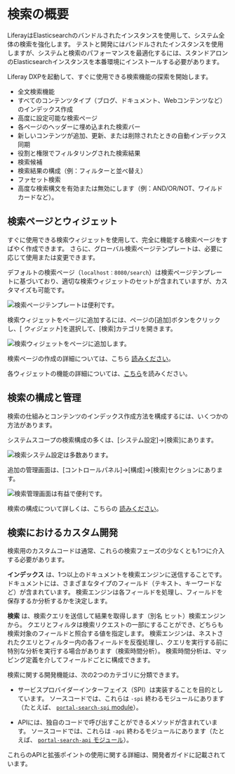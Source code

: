 # 検索の概要

LiferayはElasticsearchのバンドルされたインスタンスを使用して、システム全体の検索を強化します。 テストと開発にはバンドルされたインスタンスを使用しますが、システムと検索のパフォーマンスを最適化するには、スタンドアロンのElasticsearchインスタンスを本番環境にインストールする必要があります。

Liferay DXPを起動して、すぐに使用できる検索機能の探索を開始します。

  - 全文検索機能
  - すべてのコンテンツタイプ（ブログ、ドキュメント、Webコンテンツなど）のインデックス作成
  - 高度に設定可能な検索ページ
  - 各ページのヘッダーに埋め込まれた検索バー
  - 新しいコンテンツが追加、更新、または削除されたときの自動インデックス同期
  - 役割と権限でフィルタリングされた検索結果
  - 検索候補
  - 検索結果の構成（例：フィルターと並べ替え）
  - ファセット検索
  - 高度な検索構文を有効または無効にします（例：AND/OR/NOT、ワイルドカードなど）。

## 検索ページとウィジェット

すぐに使用できる検索ウィジェットを使用して、完全に機能する検索ページをすばやく作成できます。 さらに、グローバル検索ページテンプレートは、必要に応じて使用または変更できます。

デフォルトの検索ページ（`localhost：8080/search`）は検索ページテンプレートに基づいており、適切な検索ウィジェットのセットが含まれていますが、カスタマイズも可能です。

![検索ページテンプレートは便利です。](./search-overview/images/05.png)

検索ウィジェットをページに追加するには、ページの[追加]ボタンをクリックし、[ *ウィジェット*]を選択して、[検索]カテゴリを開きます。

![検索ウィジェットをページに追加します。](./search-overview/images/07.png)

検索ページの作成の詳細については、こちら [読みください](https://help.liferay.com/hc/en-us/articles/360028821052-Configuring-Search-Pages)。

各ウィジェットの機能の詳細については、[こちら](../search-pages-and-widgets/README.md)を読みください。

## 検索の構成と管理

検索の仕組みとコンテンツのインデックス作成方法を構成するには、いくつかの方法があります。

システムスコープの検索構成の多くは、[システム設定]→[検索]にあります。

![検索システム設定は多数あります。](./search-overview/images/06.png)

追加の管理画面は、[コントロールパネル]→[構成]→[検索]セクションにあります。

![検索管理画面は有益で便利です。](./search-overview/images/08.png)

検索の構成について詳しくは、こちらの [読みください](../search-administration-and-tuning/README.md)。

## 検索におけるカスタム開発

検索用のカスタムコードは通常、これらの検索フェーズの少なくとも1つに介入する必要があります。

**インデックス** は、1つ以上のドキュメントを検索エンジンに送信することです。 ドキュメントには、さまざまなタイプのフィールド（テキスト、キーワードなど）が含まれています。 検索エンジンは各フィールドを処理し、フィールドを保存するか分析するかを決定します。

**検索** は、検索クエリを送信して結果を取得します（別名 ヒット）検索エンジンから。 クエリとフィルタは検索リクエストの一部にすることができ、どちらも検索対象のフィールドと照合する値を指定します。 検索エンジンは、ネストされたクエリとフィルター内の各フィールドを反復処理し、クエリを実行する前に特別な分析を実行する場合があります（検索時間分析）。 検索時間分析は、マッピング定義を介してフィールドごとに構成できます。

検索に関する開発機能は、次の2つのカテゴリに分類できます。

  - サービスプロバイダーインターフェイス（SPI）は実装することを目的としています。 ソースコードでは、これらは `-spi` 終わるモジュールにあります（たとえば、 [`portal-search-spi` module](https://github.com/liferay/liferay-portal/tree/master/modules/apps/portal-search/portal-search-spi)）。

  - APIには、独自のコードで呼び出すことができるメソッドが含まれています。 ソースコードでは、これらは `-api` 終わるモジュールにあります（たとえば、 [`portal-search-api` モジュール](https://github.com/liferay/liferay-portal/tree/master/modules/apps/portal-search/portal-search-api)）。

これらのAPIと拡張ポイントの使用に関する詳細は、開発者ガイドに記載されています。


<!--

Search is a fundamental component of Liferay DXP. If you're testing out the built-in search functionality or developing, there's a [search engine bundled](#elasticsearch) precisely for these purposes. Just start the portal and begin searching. In production environments, you must first install a search engine and configure Liferay DXP to begin using search.

Once a search engine holding your indexed data is freely communicating with Liferay DXP, you're ready to configure or customize the search experience.

Sites often feature lots of content split over lots of asset types. Web content articles, documents and media files, and blogs entries are just a few examples. Most content types are *assets*.Under the hood, assets use the [Asset API](https://help.liferay.com/hc/en-us/sections/360004656831-Asset-Framework) and [indexing code](#custom-development-in-search). Any content that has these features can be searched in Liferay DXP's out-of-the-box search widgets. 

![The Type Facet configuration lists the searchable out-of-the-box asset types.](./search-overview/images/01.png)

## Bundled Search Features

A bunch of search widgets are bundled with Liferay DXP:

- Search Bar
- Search Results
- Search Facets
- Custom Filter
- Search Insights
- Low Level Search Options
- Similar Results (bundled in 7.3+)
- Sort
- Search Options
- Suggestions
- X-Pack Monitoring (LES)

![Compose the search widgets to build your search page any way you see fit.](./search-overview/images/05.png)

Administrative search functionality is also included:

- Search Tuning
- Search Engine Connection Configuration
- System Level Search Configurations
- Adding and editing Search pages
- Viewing Indexes and Field Mappings
- Indexing Actions

![Much of the administrative configuration is done via System Settings.](./search-overview/images/06.png)

The behavior and configuration of these features is described in the User Guide section.

## Elasticsearch

The default search engine is Elasticsearch, which is backed by the Lucene search library. There's an Elasticsearch server embedded in all bundles, which is handy for testing and development purposes. Production environments must install a separate, remote Elasticsearch server (or even better, cluster of servers).  For information on how to install Elasticsearch, read the [deployment guide](https://help.liferay.com/hc/en-us/sections/360004655831-Installing-a-Search-Engine).

Actually the rest of this stuff is probably unnecessary here. Preserving for now in a commented out section -->


<!--
## Searching

Find a search bar (there's one embedded in every page by default), enter a term, and click *Enter*.

![There's a search bar embedded on all pages by default.](./search-overview/images/02.png)

After search is triggered, a results page appears. If there are hits to search engine documents, they appear as search results in the right hand column. In the left hand column are search facets.

![Results are displayed in the Search Results portlet.](./search-overview/images/03.png)

The search bar, search results, and search facets make up three powerful features in the search UI.

### Search Bar

The search bar is where you enter *search terms*. Search terms are the text you send to the search engine to match against the documents in the index.

### Search Results and Relevance

The search term is processed by an algorithm in the search engine, and search results are returned to users in order of relevance. Relevance is determined by a document's *score*, generated against the search query. The higher the score, the more relevant a document is considered. The particular relevance algorithm used is dependent on [algorithms provided by the search engine (Elasticsearch by default)](https://www.elastic.co/guide/en/elasticsearch/guide/current/relevance-intro.html#relevance-intro).

### Search Facets

Facets allow users of the Search application to filter search results. Think of facets as buckets that hold similar search results. You might want to see the results in all the buckets, but after scanning the results, you might decide that the results of just one bucket better represent what you want. So what facets are included out of the box?

- Category
- Folder
- Site
- Tag
- Type
- User
- Modified
- Custom

![Site and Type are two of the facet sets you'll encounter. They let you drill down to results that contain the search terms you entered.](./search-overview/images/04.png)

You've probably used something similar on any number of sites. You search for an item, are presented with a list of results alongside a list of buckets you can click to further drill down into the search results, without entering additional search terms. Search facets work the same way.
-->
